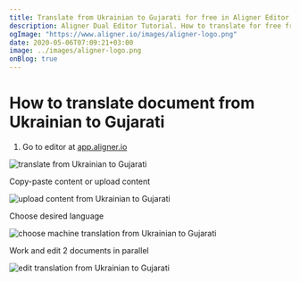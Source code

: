 ```yaml
---
title: Translate from Ukrainian to Gujarati for free in Aligner Editor
description: Aligner Dual Editor Tutorial. How to translate for free from Ukrainian to Gujarati. Aligner is multilingual document management platform. 
ogImage: "https://www.aligner.io/images/aligner-logo.png"
date: 2020-05-06T07:09:21+03:00
image: ../images/aligner-logo.png
onBlog: true
---
```


# How to translate document from Ukrainian to Gujarati

1. Go to editor at [app.aligner.io](https://app.aligner.io "Aligner App web page")

![translate from Ukrainian to Gujarati](../aligner-blank-editor.png "translate from Ukrainian to Gujarati")

Copy-paste content or upload content

![upload content from Ukrainian to Gujarati](../aligner-uploaded-document.png "upload content from Ukrainian to Gujarati")

Choose desired language

![choose machine translation from Ukrainian to Gujarati](../aligner-language-dropdown.png "choose machine translation from Ukrainian to Gujarati")

Work and edit 2 documents in parallel

![edit translation from Ukrainian to Gujarati](../aligner-double-sitded-editor.png "edit translation from Ukrainian to Gujarati")

